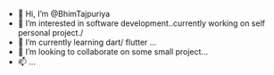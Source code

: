 - 👋 Hi, I’m @BhimTajpuriya
- 👀 I’m interested in software development..currently  working on self personal project./
- 🌱 I’m currently learning dart/ flutter  ...
- 💞️ I’m looking to collaborate on some small project...
- 📫 ...

<!---
BhimTajpuriya/ is a ✨ special ✨ repository because its `README.md` (this file) appears on your GitHub profile.
You can click the Preview link to take a look at your changes.
--->
